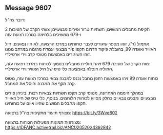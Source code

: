 ## Message 9607

דובר צה"ל:

תקיפת מחבלים חמושים, תשתיות טרור ופירים מבצעיים; צוותי הקרב של חטיבות 2 ו-679 ממשיכים בלחימה במרכז רצועת עזה

אתמול (ד'), זוהו מספר שיגורים לעבר כוחותינו במרכז הרצועה, לא היו נפגעים. חיל האוויר ואוגדה 99, בהובלת פיקוד הדרום תקפו פיר מבצעי ועמדת מרגמה במרחב ממנו זוהו השיגורים באמצעות מטוסי קרב וירי ארטילרי.

צוות הקרב של חטיבה 679 זיהה חוליית מחבלים בסמוך לכוחות במרכז רצועת עזה, החוליה חוסלה באמצעות כלי טיס של חיל האוויר וירי ארטילרי.

כוחות אוגדה 99 זיהו באמצעות רחפן מחבל נכנס למבנה צבאי במרכז רצועת עזה, מטוס קרב תקף את המבנה וחיסל את המחבל.

במהלך היממה האחרונה, מטוסי קרב תקפו תשתיות צבאיות רבות, ביניהן פירים מבצעיים ומבנים צבאיים כחלק מסיוע לכוחות הלוחמים. בנוסף, כלי טיס של חיל האוויר תקפו מחבלים חמושים שהיוו איום על כוחותינו.

מצורף תיעוד מתקיפות צה"ל ברצועה: https://bit.ly/3Wve602

מצורפות תמונות מפעילות הכוחות ברצועה: https://IDFANC.activetrail.biz/ANC02052024392842

